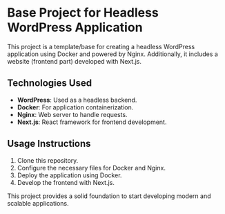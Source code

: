 # Base Project for Headless WordPress Application

This project is a template/base for creating a headless WordPress application using Docker and powered by Nginx. Additionally, it includes a website (frontend part) developed with Next.js.

## Technologies Used

- **WordPress**: Used as a headless backend.
- **Docker**: For application containerization.
- **Nginx**: Web server to handle requests.
- **Next.js**: React framework for frontend development.

## Usage Instructions

1. Clone this repository.
2. Configure the necessary files for Docker and Nginx.
3. Deploy the application using Docker.
4. Develop the frontend with Next.js.

This project provides a solid foundation to start developing modern and scalable applications.
